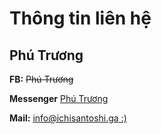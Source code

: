 # Thông tin liên hệ
## **Phú Trương**
**FB:** ~~Phú Trương~~

**Messenger** [Phú Trương](https://www.facebook.com/messages/t/ichisantoshi.1604)

**Mail:** [info@ichisantoshi.ga :)](mailto:truongquangphu1352006@gmail.com)
